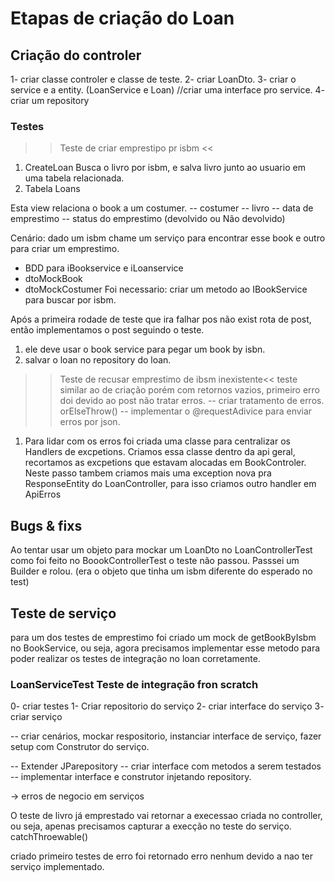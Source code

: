 # Etapas de criação do Loan

## Criação do controler

1- criar classe controler e classe de teste.
2- criar LoanDto.
3- criar o service e a entity. (LoanService e Loan) //criar uma interface pro service.
4- criar um repository

### Testes
>> Teste de criar emprestipo pr isbm <<
1. CreateLoan
Busca o livro por isbm, e salva livro junto ao usuario em uma tabela relacionada.
2. Tabela Loans

Esta view relaciona o book a um costumer.
-- costumer
-- livro
-- data de emprestimo
-- status do emprestimo (devolvido ou Não devolvido)

Cenário:  dado um isbm chame um serviço para encontrar esse book e outro para criar um emprestimo. 
- BDD para iBookservice e iLoanservice
- dtoMockBook
- dtoMockCostumer
Foi necessario:
criar um metodo ao IBookService para buscar por isbm.

Após a primeira rodade de teste que ira falhar pos não exist rota de post, então implementamos o post seguindo o teste.

1. ele deve usar o book service para pegar um book by isbn.
2. salvar o loan no repository do loan.

>>Teste de recusar emprestimo de ibsm inexistente<<
teste similar ao de criação porém com retornos vazios, primeiro erro doi devido ao post não tratar erros.
-- criar tratamento de erros.  orElseThrow()
-- implementar o @requestAdivice para enviar erros por json.

1. Para lidar com os erros foi criada uma classe para centralizar os Handlers de excpetions. 
Criamos essa classe dentro da api geral, recortamos as excpetions que estavam alocadas em BookControler.
Neste passo tambem criamos mais uma exception nova pra ResponseEntity do LoanController, para isso
criamos outro handler em ApiErros

## Bugs & fixs

Ao tentar usar um objeto para mockar um LoanDto no LoanControllerTest como foi feito no BoookControllerTest o teste não passou. Passsei um Builder e rolou. (era o objeto que tinha um isbm diferente do esperado no test)

## Teste de serviço

para um dos testes de emprestimo foi criado um mock de getBookByIsbm no BookService, ou seja, agora precisamos implementar esse metodo para poder realizar os testes de integração no loan corretamente.

### LoanServiceTest Teste de integração fron scratch
0- criar testes
1- Criar repositorio do serviço
2- criar interface do serviço
3- criar serviço

-- criar cenários, mockar respositorio, instanciar interface de serviço, fazer setup com Construtor do serviço.

-- Extender JParepository
-- criar interface com metodos a serem testados
-- implementar interface e construtor injetando repository.

-> erros de negocio em serviços

O teste de livro já emprestado vai retornar a execessao criada no controller, ou seja, apenas precisamos capturar a execção no teste do serviço. catchThroewable()

criado primeiro testes de erro foi retornado erro nenhum devido a nao ter serviço implementado.

